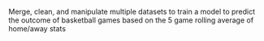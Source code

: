 Merge, clean, and manipulate multiple datasets to train a model to predict the outcome of basketball games based on the 5 game rolling average of home/away stats

